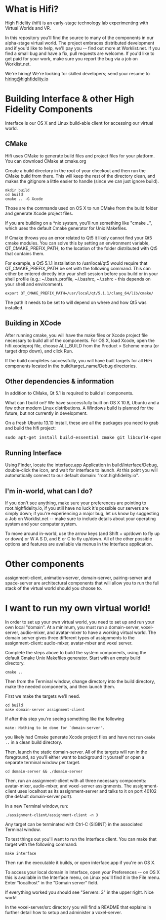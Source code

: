 What is Hifi?
=========

High Fidelity (hifi) is an early-stage technology
lab experimenting with Virtual Worlds and VR. 

In this repository you'll find the source to many of the components in our 
alpha-stage virtual world. The project embraces distributed development 
and if you'd like to help, we'll pay you -- find out more at Worklist.net. 
If you find a small bug and have a fix, pull requests are welcome. If you'd 
like to get paid for your work, make sure you report the bug via a job on 
Worklist.net.

We're hiring! We're looking for skilled developers; 
send your resume to hiring@highfidelity.io


Building Interface & other High Fidelity Components
=========

Interface is our OS X and Linux build-able client for accessing our virtual 
world. 

CMake
-----
Hifi uses CMake to generate build files and project files 
for your platform. You can download CMake at cmake.org

Create a build directory in the root of your checkout and then run the 
CMake build from there. This will keep the rest of the directory clean, 
and makes the gitignore a little easier to handle (since we can just ignore 
build).

    mkdir build
    cd build
    cmake .. -G Xcode

Those are the commands used on OS X to run CMake from the build folder 
and generate Xcode project files. 

If you are building on a *nix system, 
you'll run something like "cmake ..", which uses the default Cmake generator for Unix Makefiles.

If Cmake throws you an error related to Qt5 it likely cannot find your Qt5 cmake modules. 
You can solve this by setting an environment variable, QT_CMAKE_PREFIX_PATH, to the location of the folder distributed
with Qt5 that contains them.

For example, a Qt5 5.1.1 installation to /usr/local/qt5 would require that QT_CMAKE_PREFIX_PATH be set with the following command. This can either be entered directly into your shell session before you build or in your shell profile (e.g.: ~/.bash_profile, ~/.bashrc, ~/.zshrc - this depends on your shell and environment).

    export QT_CMAKE_PREFIX_PATH=/usr/local/qt/5.1.1/clang_64/lib/cmake/

The path it needs to be set to will depend on where and how Qt5 was installed.

Building in XCode
-----

After running cmake, you will have the make files or Xcode project file 
necessary to build all of the components. For OS X, load Xcode, open the 
hifi.xcodeproj file, choose ALL_BUILD from the Product > Scheme menu (or target 
drop down), and click Run.

If the build completes successfully, you will have built targets for all HiFi
components located in the build/target_name/Debug directories.

Other dependencies & information
----
In addition to CMake, Qt 5.1 is required to build all components.

What can I build on?
We have successfully built on OS X 10.8, Ubuntu and a few other modern Linux 
distributions. A Windows build is planned for the future, but not currently in 
development.

On a fresh Ubuntu 13.10 install, these are all the packages you need to grab and build the hifi project:
<pre>sudo apt-get install build-essential cmake git libcurl4-openssl-dev libqt5scripttools5 libqt5svg5-dev libqt5webkit5-dev libqt5location5 qtlocation5-dev qtdeclarative5-dev qtscript5-dev qtsensors5-dev qtmultimedia5-dev qtquick1-5-dev libasound2 libxmu-dev libxi-dev freeglut3-dev libasound2-dev libjack-dev</pre>

Running Interface
-----

Using Finder, locate the interface.app Application in build/interface/Debug, 
double-click the icon, and wait for interface to launch. At this point you will automatically 
connect to our default domain: "root.highfidelity.io".

I'm in-world, what can I do?
----
If you don't see anything, make sure your preferences are pointing to 
root.highfidelity.io, if you still have no luck it's possible our servers are 
simply down; if you're experiencing a major bug, let us know by suggesting a Job
on Worklist.net -- make sure to include details about your operating system and 
your computer system. 

To move around in-world, use the arrow keys (and Shift + up/down to fly up or 
down) or W A S D, and E or C to fly up/down. All of the other possible options 
and features are available via menus in the Interface application.


Other components
========

assignment-client, animation-server, domain-server, 
pairing-server and space-server are architectural components that will allow 
you to run the full stack of the virtual world should you choose to.


I want to run my own virtual world!
========

In order to set up your own virtual world, you need to set up and run your own 
local "domain". At a minimum, you must run a domain-server, voxel-server, 
audio-mixer, and avatar-mixer to have a working virtual world. The domain server gives three different types of assignments to the assignment-client: audio-mixer, avatar-mixer and voxel server.

Complete the steps above to build the system components, using the default Cmake Unix Makefiles generator. Start with an empty build directory.

    cmake ..

Then from the Terminal
window, change directory into the build directory, make the needed components, and then launch them.

First we make the targets we'll need.

    cd build
    make domain-server assignment-client

If after this step you're seeing something like the following

    make: Nothing to be done for `domain-server'.

you likely had Cmake generate Xcode project files and have not run `cmake ..` in a clean build directory. 

Then, launch the static domain-server. All of the targets will run in the foreground, so you'll either want to background it yourself or open a separate terminal window per target.

    cd domain-server && ./domain-server

Then, run an assignment-client with all three necessary components: avatar-mixer, audio-mixer, and voxel-server assignments. The assignment-client uses localhost as its assignment-server and talks to it on port 40102 (the default domain-server port).

In a new Terminal window, run:

    ./assignment-client/assignment-client -n 3

Any target can be terminated with Ctrl-C (SIGINT) in the associated Terminal window.

To test things out you'll want to run the Interface client. You can make that target with the following command:

    make interface

Then run the executable it builds, or open interface.app if you're on OS X. 

To access your local domain in Interface, open your Preferences -- on OS X this is available in the Interface menu, on Linux you'll find it in the File menu. Enter "localhost" in the "Domain server" field.

If everything worked you should see "Servers: 3" in the upper right. Nice work!

In the voxel-server/src directory you will find a README that explains in 
further detail how to setup and administer a voxel-server.
